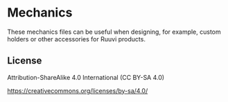 # Mechanics

These mechanics files can be useful when designing, for example, custom holders or other accessories for Ruuvi products.

## License

Attribution-ShareAlike 4.0 International (CC BY-SA 4.0)

https://creativecommons.org/licenses/by-sa/4.0/

